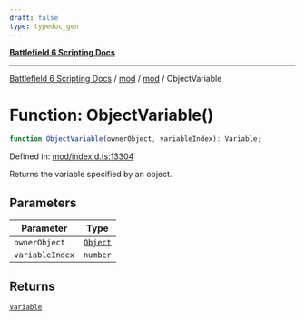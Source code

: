 ```yaml
---
draft: false
type: typedoc_gen
---
```


[**Battlefield 6 Scripting Docs**](../../../_index.md)

***

[Battlefield 6 Scripting Docs](../../../_index.md) / [mod](../../_index.md) / [mod](../_index.md) / ObjectVariable

# Function: ObjectVariable()

```ts
function ObjectVariable(ownerObject, variableIndex): Variable;
```

Defined in: [mod/index.d.ts:13304](https://github.com/battlefield-portal-community/portal-docs/blob/6d87e21c5922a3efb03c634dbe98e5fe6e797672/generators/santiago/mod/index.d.ts#L13304)

Returns the variable specified by an object.

## Parameters

| Parameter | Type |
| ------ | ------ |
| `ownerObject` | [`Object`](../Object/_index.md) |
| `variableIndex` | `number` |

## Returns

[`Variable`](../Variable/_index.md)
